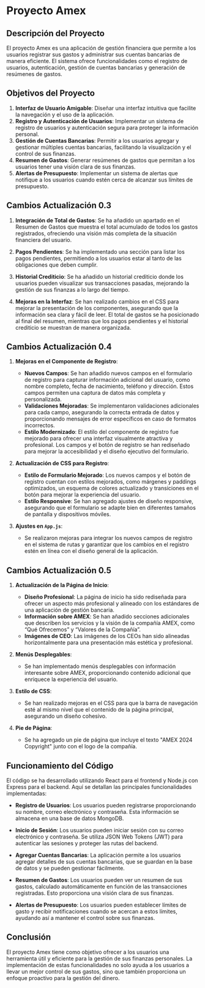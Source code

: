 # Proyecto Amex

## Descripción del Proyecto

El proyecto Amex es una aplicación de gestión financiera que permite a los usuarios registrar sus gastos y administrar sus cuentas bancarias de manera eficiente. El sistema ofrece funcionalidades como el registro de usuarios, autenticación, gestión de cuentas bancarias y generación de resúmenes de gastos.

## Objetivos del Proyecto

1. **Interfaz de Usuario Amigable**: Diseñar una interfaz intuitiva que facilite la navegación y el uso de la aplicación.
2. **Registro y Autenticación de Usuarios**: Implementar un sistema de registro de usuarios y autenticación segura para proteger la información personal.
3. **Gestión de Cuentas Bancarias**: Permitir a los usuarios agregar y gestionar múltiples cuentas bancarias, facilitando la visualización y el control de sus finanzas.
4. **Resumen de Gastos**: Generar resúmenes de gastos que permitan a los usuarios tener una visión clara de sus finanzas.
5. **Alertas de Presupuesto**: Implementar un sistema de alertas que notifique a los usuarios cuando estén cerca de alcanzar sus límites de presupuesto.

## Cambios Actualización 0.3

1. **Integración de Total de Gastos**: Se ha añadido un apartado en el Resumen de Gastos que muestra el total acumulado de todos los gastos registrados, ofreciendo una visión más completa de la situación financiera del usuario.

2. **Pagos Pendientes**: Se ha implementado una sección para listar los pagos pendientes, permitiendo a los usuarios estar al tanto de las obligaciones que deben cumplir.

3. **Historial Crediticio**: Se ha añadido un historial crediticio donde los usuarios pueden visualizar sus transacciones pasadas, mejorando la gestión de sus finanzas a lo largo del tiempo.

4. **Mejoras en la Interfaz**: Se han realizado cambios en el CSS para mejorar la presentación de los componentes, asegurando que la información sea clara y fácil de leer. El total de gastos se ha posicionado al final del resumen, mientras que los pagos pendientes y el historial crediticio se muestran de manera organizada.

## Cambios Actualización 0.4

1. **Mejoras en el Componente de Registro**:
   - **Nuevos Campos**: Se han añadido nuevos campos en el formulario de registro para capturar información adicional del usuario, como nombre completo, fecha de nacimiento, teléfono y dirección. Estos campos permiten una captura de datos más completa y personalizada.
   - **Validaciones Mejoradas**: Se implementaron validaciones adicionales para cada campo, asegurando la correcta entrada de datos y proporcionando mensajes de error específicos en caso de formatos incorrectos.
   - **Estilo Modernizado**: El estilo del componente de registro fue mejorado para ofrecer una interfaz visualmente atractiva y profesional. Los campos y el botón de registro se han rediseñado para mejorar la accesibilidad y el diseño ejecutivo del formulario.

2. **Actualización de CSS para Registro**:
   - **Estilo de Formulario Mejorado**: Los nuevos campos y el botón de registro cuentan con estilos mejorados, como márgenes y paddings optimizados, un esquema de colores actualizado y transiciones en el botón para mejorar la experiencia del usuario.
   - **Estilo Responsive**: Se han agregado ajustes de diseño responsive, asegurando que el formulario se adapte bien en diferentes tamaños de pantalla y dispositivos móviles.

3. **Ajustes en `App.js`**:
   - Se realizaron mejoras para integrar los nuevos campos de registro en el sistema de rutas y garantizar que los cambios en el registro estén en línea con el diseño general de la aplicación.

## Cambios Actualización 0.5

1. **Actualización de la Página de Inicio**:
   - **Diseño Profesional**: La página de inicio ha sido rediseñada para ofrecer un aspecto más profesional y alineado con los estándares de una aplicación de gestión bancaria.
   - **Información sobre AMEX**: Se han añadido secciones adicionales que describen los servicios y la visión de la compañía AMEX, como “Qué Ofrecemos” y “Valores de la Compañía”.
   - **Imágenes de CEO**: Las imágenes de los CEOs han sido alineadas horizontalmente para una presentación más estética y profesional.

2. **Menús Desplegables**: 
   - Se han implementado menús desplegables con información interesante sobre AMEX, proporcionando contenido adicional que enriquece la experiencia del usuario.

3. **Estilo de CSS**:
   - Se han realizado mejoras en el CSS para que la barra de navegación esté al mismo nivel que el contenido de la página principal, asegurando un diseño cohesivo.

4. **Pie de Página**: 
   - Se ha agregado un pie de página que incluye el texto "AMEX 2024 Copyright" junto con el logo de la compañía.

## Funcionamiento del Código

El código se ha desarrollado utilizando React para el frontend y Node.js con Express para el backend. Aquí se detallan las principales funcionalidades implementadas:

- **Registro de Usuarios**: Los usuarios pueden registrarse proporcionando su nombre, correo electrónico y contraseña. Esta información se almacena en una base de datos MongoDB.

- **Inicio de Sesión**: Los usuarios pueden iniciar sesión con su correo electrónico y contraseña. Se utiliza JSON Web Tokens (JWT) para autenticar las sesiones y proteger las rutas del backend.

- **Agregar Cuentas Bancarias**: La aplicación permite a los usuarios agregar detalles de sus cuentas bancarias, que se guardan en la base de datos y se pueden gestionar fácilmente.

- **Resumen de Gastos**: Los usuarios pueden ver un resumen de sus gastos, calculado automáticamente en función de las transacciones registradas. Esto proporciona una visión clara de sus finanzas.

- **Alertas de Presupuesto**: Los usuarios pueden establecer límites de gasto y recibir notificaciones cuando se acercan a estos límites, ayudando así a mantener el control sobre sus finanzas.

## Conclusión

El proyecto Amex tiene como objetivo ofrecer a los usuarios una herramienta útil y eficiente para la gestión de sus finanzas personales. La implementación de estas funcionalidades no solo ayuda a los usuarios a llevar un mejor control de sus gastos, sino que también proporciona un enfoque proactivo para la gestión del dinero.
